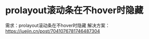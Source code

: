 # prolayout滚动条在不hover时隐藏

需求：prolayout滚动条在不hover时隐藏
解决方案：https://juejin.cn/post/7041076781746487304
